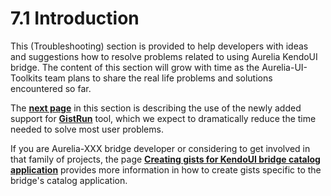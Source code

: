 # 7.1 Introduction


This (Troubleshooting) section is provided to help developers with ideas and suggestions how to resolve problems related to using Aurelia KendoUI bridge. The content of this section will grow with time as the Aurelia-UI-Toolkits team plans to share the real life problems and solutions encountered so far.

The **[next page](#/help/docs/troubleshooting/2._using_gists_and_gistrun)** in this section is describing the use of the newly added support for **[GistRun](https://gist.run/)** tool, which we expect to dramatically reduce the time needed to solve most user problems.

If you are Aurelia-XXX bridge developer or considering to get involved in that family of projects, the page **[Creating gists for KendoUI bridge catalog application](#/help/docs/notes_on_the_bridge/10._creating_gists_for_catalog_app)** provides more information in how to create gists specific to the bridge's catalog application.

